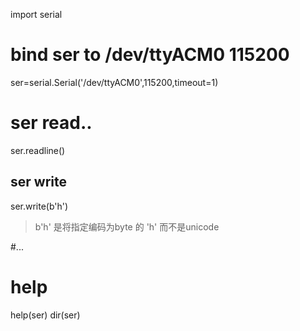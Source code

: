 import serial

# bind ser to /dev/ttyACM0 115200 
ser=serial.Serial('/dev/ttyACM0',115200,timeout=1)

# ser read.. 
ser.readline()



## ser write

ser.write(b'h')

> b'h'  是将指定编码为byte 的 'h' 而不是unicode

#...


# help
help(ser)
dir(ser)
